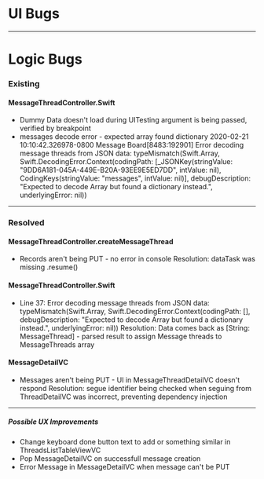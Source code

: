 # UI Bugs

***

# Logic Bugs

### Existing
#### MessageThreadController.Swift
* Dummy Data doesn't load during UITesting
    argument is being passed, verified by breakpoint
* messages decode error - expected array<Any> found dictionary 
    2020-02-21 10:10:42.326978-0800 Message Board[8483:192901] Error decoding message threads from JSON data: typeMismatch(Swift.Array<Any>, Swift.DecodingError.Context(codingPath: [_JSONKey(stringValue: "9DD6A181-045A-449E-B20A-93EE9E5ED7DD", intValue: nil), CodingKeys(stringValue: "messages", intValue: nil)], debugDescription: "Expected to decode Array<Any> but found a dictionary instead.", underlyingError: nil)) 

***
### Resolved
#### MessageThreadController.createMessageThread
* Records aren't being PUT - no error in console 
    Resolution: dataTask was missing .resume() 
#### MessageThreadController.Swift
* Line 37: Error decoding message threads from JSON data: typeMismatch(Swift.Array<Any>, Swift.DecodingError.Context(codingPath: [], debugDescription: "Expected to decode Array<Any> but found a dictionary instead.", underlyingError: nil))
    Resolution: Data comes back as [String: MessageThread] - parsed result to assign Message threads to MessageThreads array
#### MessageDetailVC
* Messages aren't being PUT - UI in MessageThreadDetailVC doesn't respond
    Resolution: segue identifier being checked when seguing from ThreadDetailVC was incorrect, preventing dependency injection

***
##### Possible UX Improvements

* Change keyboard done button text to add or something similar in ThreadsListTableViewVC
* Pop MessageDetailVC on successfull message creation
* Error Message in MessageDetailVC when message can't be PUT
